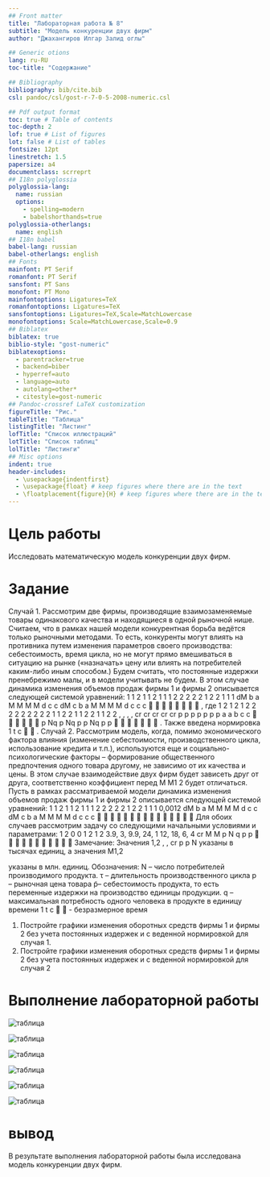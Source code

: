 ```yaml
---
## Front matter
title: "Лабораторная работа № 8"
subtitle: "Модель конкуренции двух фирм"
author: "Джахангиров Илгар Залид оглы"

## Generic otions
lang: ru-RU
toc-title: "Содержание"

## Bibliography
bibliography: bib/cite.bib
csl: pandoc/csl/gost-r-7-0-5-2008-numeric.csl

## Pdf output format
toc: true # Table of contents
toc-depth: 2
lof: true # List of figures
lot: false # List of tables
fontsize: 12pt
linestretch: 1.5
papersize: a4
documentclass: scrreprt
## I18n polyglossia
polyglossia-lang:
  name: russian
  options:
	- spelling=modern
	- babelshorthands=true
polyglossia-otherlangs:
  name: english
## I18n babel
babel-lang: russian
babel-otherlangs: english
## Fonts
mainfont: PT Serif
romanfont: PT Serif
sansfont: PT Sans
monofont: PT Mono
mainfontoptions: Ligatures=TeX
romanfontoptions: Ligatures=TeX
sansfontoptions: Ligatures=TeX,Scale=MatchLowercase
monofontoptions: Scale=MatchLowercase,Scale=0.9
## Biblatex
biblatex: true
biblio-style: "gost-numeric"
biblatexoptions:
  - parentracker=true
  - backend=biber
  - hyperref=auto
  - language=auto
  - autolang=other*
  - citestyle=gost-numeric
## Pandoc-crossref LaTeX customization
figureTitle: "Рис."
tableTitle: "Таблица"
listingTitle: "Листинг"
lofTitle: "Список иллюстраций"
lotTitle: "Список таблиц"
lolTitle: "Листинги"
## Misc options
indent: true
header-includes:
  - \usepackage{indentfirst}
  - \usepackage{float} # keep figures where there are in the text
  - \floatplacement{figure}{H} # keep figures where there are in the text
---
```


# Цель работы

Исследовать математическую модель конкуренции двух фирм.

# Задание

Случай 1. Рассмотрим две фирмы, производящие взаимозаменяемые товары
одинакового качества и находящиеся в одной рыночной нише. Считаем, что в рамках
нашей модели конкурентная борьба ведётся только рыночными методами. То есть,
конкуренты могут влиять на противника путем изменения параметров своего
производства: себестоимость, время цикла, но не могут прямо вмешиваться в
ситуацию на рынке («назначать» цену или влиять на потребителей каким-либо иным
способом.) Будем считать, что постоянные издержки пренебрежимо малы, и в
модели учитывать не будем. В этом случае динамика изменения объемов продаж
фирмы 1 и фирмы 2 описывается следующей системой уравнений:
1 1 2
1 1 2 1
1 1
2 2 2 2
2 1 2 2
1 1 1
dM b a M M M M
d c c
dM c b a M M M M
d c c c


  
  
,
где
1 2
1 2 1 2 2 2 2 2 2 2 2 2
1 1 2 2 1 1 2 2 1 1 2 2
, , , ,
cr cr cr cr cr
p p p p p p p a a b c c
      p Nq p Nq p p Nq p p
 
     .
Также введена нормировка
1
t c   .
Случай 2. Рассмотрим модель, когда, помимо экономического фактора
влияния (изменение себестоимости, производственного цикла, использование
кредита и т.п.), используются еще и социально-психологические факторы –
формирование общественного предпочтения одного товара другому, не зависимо от
их качества и цены. В этом случае взаимодействие двух фирм будет зависеть друг
от друга, соответственно коэффициент перед
M M1 2
будет отличаться. Пусть в
рамках рассматриваемой модели динамика изменения объемов продаж фирмы 1 и
фирмы 2 описывается следующей системой уравнений:
1 1 2
1 1 2 1
1 1
2 2 2 2
2 1 2 2
1 1 1
0,0012 dM b a M M M M
d c c
dM c b a M M M M
d c c c


 
       
  
Для обоих случаев рассмотрим задачу со следующими начальными условиями и
параметрами:
1 2
0 0
1 2
1 2
3.9, 3,
9.9, 24, 1
12, 18,
6, 4
cr
M M
p N q
p p
 
 
  
 
 
Замечание: Значения
1,2 , ,
cr
p p N
указаны в тысячах единиц, а значения
M1,2

указаны в млн. единиц.
Обозначения:
N – число потребителей производимого продукта.
τ – длительность производственного цикла
p – рыночная цена товара
p̃– себестоимость продукта, то есть переменные издержки на производство единицы
продукции.
q – максимальная потребность одного человека в продукте в единицу времени
1
t
c
  - безразмерное время
1. Постройте графики изменения оборотных средств фирмы 1 и фирмы 2 без
учета постоянных издержек и с веденной нормировкой для случая 1.
2. Постройте графики изменения оборотных средств фирмы 1 и фирмы 2 без
учета постоянных издержек и с веденной нормировкой для случая 2

# Выполнение лабораторной работы 

![таблица](image/1.png)

![таблица](image/2.png)

![таблица](image/3.png)

![таблица](image/4.png)

![таблица](image/5.png)

![таблица](image/6.png)

# вывод

В результате выполнения лабораторной работы была исследована модель конкуренции двух фирм.
